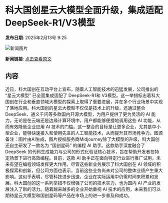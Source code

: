 # 科大国创星云大模型全面升级，集成适配DeepSeek-R1/V3模型

**发布日期**: 2025年2月13号 9:25

![新闻图片](https://pic.chinaz.com/picmap/202502051558233072_8.jpg)

**新闻链接**: [点击查看原文](https://www.aibase.com/zh/news/15319)

## 内容

近日，科大国创在互动平台上宣布，随着人工智能技术的迅猛发展，公司推出的 “星云大模型” 已全面集成适配了 DeepSeek-R1和 V3模型。这一举措标志着科大国创在行业和垂直领域大模型的探索上取得了重要进展，并在多个行业场景中实现了落地应用。科大国创的星云大模型不仅仅是技术上的升级，还通过整合 DeepSeek、通义千问等多款国内开源大模型，为用户提供了更为灵活的 AI 能力。无论是在云端还是边缘计算环境中，用户都能够便捷地调用这些 AI 功能，从而有效降低企业应用 AI 技术的门槛。这一整合的目标是让更多企业，尤其是中小型企业，能够快速接入和使用先进的人工智能技术，从而提升其市场竞争力。图源备注：图片由AI生成，图片授权服务商Midjourney除了大模型的升级，科大国创还自主研发了一款名为 “国创星码” 的编程 AI 助手。这款助手深度融合了 DeepSeek 的代码生成能力与公司的形式化验证核心技术，旨在帮助开发者在特定场景下进行高效编程。目前，这款 AI 助手正在面向特定行业进行推广试用，未来有望在编程领域发挥更大作用。尽管这些新业务展示了科大国创在 AI 领域的积极探索和创新，但公司方面也表示，当前这些业务尚未对公司的整体业绩产生重大影响。这似乎表明，尽管科技进步迅速，企业在实际运用中仍需时间来积累和发展。科大国创的这一系列举措不仅增强了公司的技术实力，也为国内 AI 产业的发展注入了新的活力。随着越来越多的企业开始重视 AI 技术的应用，未来我们可以期待星云大模型和国创星码等产品在市场上的进一步普及和成功。
